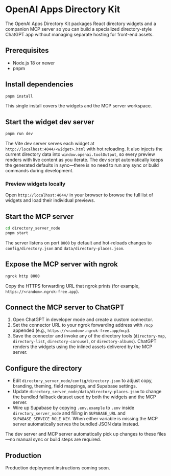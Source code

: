 # OpenAI Apps Directory Kit

The OpenAI Apps Directory Kit packages React directory widgets and a companion MCP server so you can build a specialized directory-style ChatGPT app without managing separate hosting for front-end assets.

## Prerequisites

- Node.js 18 or newer
- pnpm

## Install dependencies

```bash
pnpm install
```

This single install covers the widgets and the MCP server workspace.

## Start the widget dev server

```bash
pnpm run dev
```

The Vite dev server serves each widget at `http://localhost:4044/<widget>.html` with hot reloading. It also injects the current directory data into `window.openai.toolOutput`, so every preview renders with live content as you iterate. The dev script automatically keeps the generated defaults in sync—there is no need to run any sync or build commands during development.

### Preview widgets locally

Open `http://localhost:4044/` in your browser to browse the full list of widgets and load their individual previews.

## Start the MCP server

```bash
cd directory_server_node
pnpm start
```

The server listens on port `8000` by default and hot-reloads changes to `config/directory.json` and `data/directory-places.json`.

## Expose the MCP server with ngrok

```bash
ngrok http 8000
```

Copy the HTTPS forwarding URL that ngrok prints (for example, `https://<random>.ngrok-free.app`).

## Connect the MCP server to ChatGPT

1. Open ChatGPT in developer mode and create a custom connector.
2. Set the connector URL to your ngrok forwarding address with `/mcp` appended (e.g., `https://<random>.ngrok-free.app/mcp`).
3. Save the connector and invoke any of the directory tools (`directory-map`, `directory-list`, `directory-carousel`, or `directory-albums`). ChatGPT renders the widgets using the inlined assets delivered by the MCP server.

## Configure the directory

- Edit `directory_server_node/config/directory.json` to adjust copy, branding, theming, field mappings, and Supabase settings.
- Update `directory_server_node/data/directory-places.json` to change the bundled fallback dataset used by both the widgets and the MCP server.
- Wire up Supabase by copying `.env.example` to `.env` inside `directory_server_node` and filling in `SUPABASE_URL` and `SUPABASE_SERVICE_ROLE_KEY`. When either variable is missing the MCP server automatically serves the bundled JSON data instead.

The dev server and MCP server automatically pick up changes to these files—no manual sync or build steps are required.

## Production

Production deployment instructions coming soon.
